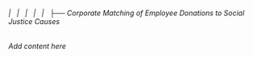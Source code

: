 ###### |   |   |   |   |   ├── Corporate Matching of Employee Donations to Social Justice Causes

*Add content here*